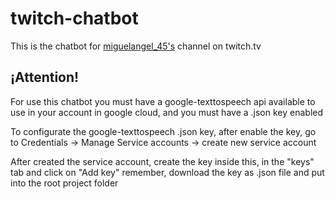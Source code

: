 # twitch-chatbot
This is the chatbot for [miguelangel_45's](https://www.twitch.tv/miguelangel_45) channel on twitch.tv

## ¡Attention!
For use this chatbot you must have a google-texttospeech api available to use in your account in google cloud,
and you must  have a .json key enabled 

To configurate the google-texttospeech .json key, after enable the key, go to Credentials -> Manage Service accounts -> create new service account

After created the service account, create the key inside this, in the "keys" tab and click on "Add key"
remember, download the key as .json file and put into the root project folder 

